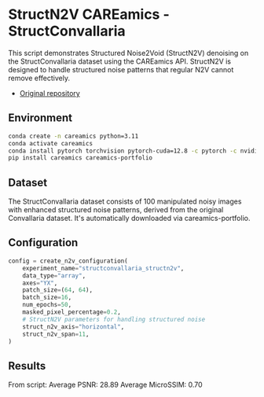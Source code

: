 # StructN2V CAREamics - StructConvallaria

This script demonstrates Structured Noise2Void (StructN2V) denoising on the StructConvallaria dataset using the CAREamics API. StructN2V is designed to handle structured noise patterns that regular N2V cannot remove effectively.

- [Original repository](https://github.com/CAREamics/careamics)

## Environment

```bash
conda create -n careamics python=3.11
conda activate careamics
conda install pytorch torchvision pytorch-cuda=12.8 -c pytorch -c nvidia
pip install careamics careamics-portfolio
```

## Dataset

The StructConvallaria dataset consists of 100 manipulated noisy images with enhanced structured noise patterns, derived from the original Convallaria dataset. It's automatically downloaded via careamics-portfolio.

## Configuration

```python
config = create_n2v_configuration(
    experiment_name="structconvallaria_structn2v",
    data_type="array",
    axes="YX",
    patch_size=(64, 64),
    batch_size=16,
    num_epochs=50,
    masked_pixel_percentage=0.2,
    # StructN2V parameters for handling structured noise
    struct_n2v_axis="horizontal",
    struct_n2v_span=11,
)
```
## Results
From script:
Average PSNR: 28.89
Average MicroSSIM: 0.70